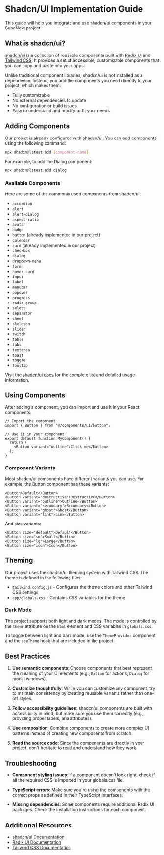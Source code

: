 # Shadcn/UI Implementation Guide

This guide will help you integrate and use shadcn/ui components in your SupaNext project.

## What is shadcn/ui?

[shadcn/ui](https://ui.shadcn.com/) is a collection of reusable components built with [Radix UI](https://www.radix-ui.com/) and [Tailwind CSS](https://tailwindcss.com/). It provides a set of accessible, customizable components that you can copy and paste into your apps.

Unlike traditional component libraries, shadcn/ui is not installed as a dependency. Instead, you add the components you need directly to your project, which makes them:

- Fully customizable
- No external dependencies to update
- No configuration or build issues
- Easy to understand and modify to fit your needs

## Adding Components

Our project is already configured with shadcn/ui. You can add components using the following command:

```bash
npx shadcn@latest add [component-name]
```

For example, to add the Dialog component:

```bash
npx shadcn@latest add dialog
```

### Available Components

Here are some of the commonly used components from shadcn/ui:

- `accordion`
- `alert`
- `alert-dialog`
- `aspect-ratio`
- `avatar`
- `badge`
- `button` (already implemented in our project)
- `calendar`
- `card` (already implemented in our project)
- `checkbox`
- `dialog`
- `dropdown-menu`
- `form`
- `hover-card`
- `input`
- `label`
- `menubar`
- `popover`
- `progress`
- `radio-group`
- `select`
- `separator`
- `sheet`
- `skeleton`
- `slider`
- `switch`
- `table`
- `tabs`
- `textarea`
- `toast`
- `toggle`
- `tooltip`

Visit the [shadcn/ui docs](https://ui.shadcn.com/docs/components) for the complete list and detailed usage information.

## Using Components

After adding a component, you can import and use it in your React components:

```tsx
// Import the component
import { Button } from "@/components/ui/button";

// Use it in your component
export default function MyComponent() {
  return (
    <Button variant="outline">Click me</Button>
  );
}
```

### Component Variants

Most shadcn/ui components have different variants you can use. For example, the Button component has these variants:

```tsx
<Button>Default</Button>
<Button variant="destructive">Destructive</Button>
<Button variant="outline">Outline</Button>
<Button variant="secondary">Secondary</Button>
<Button variant="ghost">Ghost</Button>
<Button variant="link">Link</Button>
```

And size variants:

```tsx
<Button size="default">Default</Button>
<Button size="sm">Small</Button>
<Button size="lg">Large</Button>
<Button size="icon">Icon</Button>
```

## Theming

Our project uses the shadcn/ui theming system with Tailwind CSS. The theme is defined in the following files:

- `tailwind.config.js` - Configures the theme colors and other Tailwind CSS settings
- `app/globals.css` - Contains CSS variables for the theme

### Dark Mode

The project supports both light and dark modes. The mode is controlled by the `theme` attribute on the `html` element and CSS variables in `globals.css`.

To toggle between light and dark mode, use the `ThemeProvider` component and the `useTheme` hook that are included in the project.

## Best Practices

1. **Use semantic components**: Choose components that best represent the meaning of your UI elements (e.g., `Button` for actions, `Dialog` for modal windows).

2. **Customize thoughtfully**: While you can customize any component, try to maintain consistency by creating reusable variants rather than one-off styles.

3. **Follow accessibility guidelines**: shadcn/ui components are built with accessibility in mind, but make sure you use them correctly (e.g., providing proper labels, aria attributes).

4. **Use composition**: Combine components to create more complex UI patterns instead of creating new components from scratch.

5. **Read the source code**: Since the components are directly in your project, don't hesitate to read and understand how they work.

## Troubleshooting

- **Component styling issues**: If a component doesn't look right, check if all the required CSS is imported in your globals.css file.

- **TypeScript errors**: Make sure you're using the components with the correct props as defined in their TypeScript interfaces.

- **Missing dependencies**: Some components require additional Radix UI packages. Check the installation instructions for each component.

## Additional Resources

- [shadcn/ui Documentation](https://ui.shadcn.com/docs)
- [Radix UI Documentation](https://www.radix-ui.com/docs/primitives/overview/introduction)
- [Tailwind CSS Documentation](https://tailwindcss.com/docs)